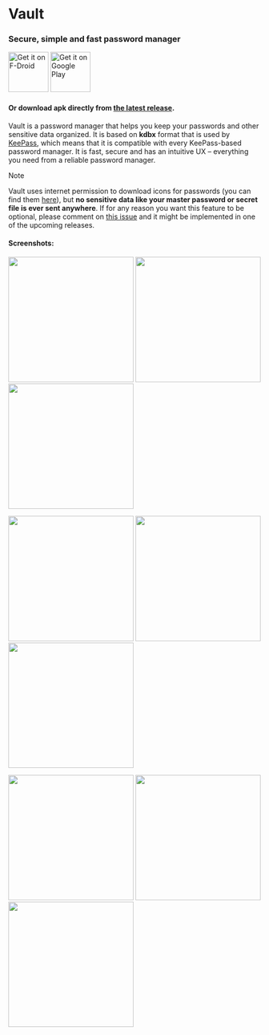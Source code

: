 # Vault

### Secure, simple and fast password manager

[<img src="https://fdroid.gitlab.io/artwork/badge/get-it-on.png"
     alt="Get it on F-Droid"
     height="80">](https://f-droid.org/packages/com.arsvechkarev.vault/)
[<img src="https://play.google.com/intl/en_us/badges/images/generic/en-play-badge.png"
     alt="Get it on Google Play"
     height="80">](https://play.google.com/store/apps/details?id=com.arsvechkarev.vault)

#### Or download apk directly from [the latest release](https://github.com/arsvechkarev/Vault/releases/latest).

Vault is a password manager that helps you keep your passwords and other sensitive data organized. It is based on **kdbx** format that is used by [KeePass](https://keepass.info/), which means that it is compatible with every KeePass-based password manager. It is fast, secure and has an intuitive UX – everything you need from a reliable password manager.

> [!NOTE]
> Vault uses internet permission to download icons for passwords (you can find them [here](https://github.com/arsvechkarev/Vault/tree/master/icons/files)), but **no sensitive data like your master password or secret file is ever sent anywhere**. If for any reason you want this feature to be optional, please comment on [this issue](https://github.com/arsvechkarev/Vault/issues/45) and it might be implemented in one of the upcoming releases.

#### Screenshots:

<p float="left">
  <img src="screenshots/initial_screen.png" width="250" />
  <img src="screenshots/creating_master_password.png" width="250" /> 
  <img src="screenshots/login_biometrics.png" width="250" /> 
</p>
<p float="left">
  <img src="screenshots/main_list.png" width="250" />
  <img src="screenshots/settings.png" width="250" />
  <img src="screenshots/creating_new_password_entry.png" width="250" />  
</p>
<p float="left">
  <img src="screenshots/editing_password_screen.png" width="250" />
  <img src="screenshots/password_entry.png" width="250" />
  <img src="screenshots/note_entry.png" width="250" /> 
</p>

